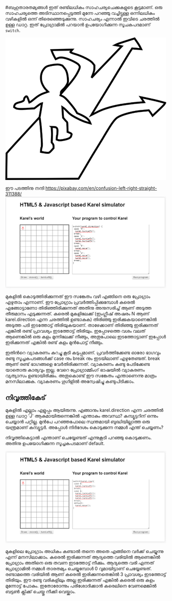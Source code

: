 #ബഹുതാരതമ്യങ്ങള്‍
ഇത് രണ്ടിലധികം സാഹചര്യചെക്കുകളുടെ കൂട്ടമാണ്. ഒരു സാഹചര്യത്തെ അടിസ്ഥാനപ്പെടുത്തി മുന്നേ പറഞ്ഞു വച്ചിട്ടുള്ള ഒന്നിലധികം വഴികളില്‍ ഒന്ന് തിരെഞ്ഞെടുക്കുന്നു. സാഹചര്യം എന്നാല്‍ ഇവിടെ ചരത്തില്‍ ഉള്ള ഡാറ്റ. ഇത് പ്രോഗ്രാമില്‍ പറയാന്‍ ഉപയോഗിക്കുന്ന സൂചകപദമാണ്‌ `switch`.

![ഒരു വഴി കണ്ടു പിടിക്കുന്ന ചിത്രം](images/ch06/switch.png)

ഈ പടത്തിനു നന്ദി https://pixabay.com/en/confusion-left-right-straight-311388/
![ബഹുതാരതമ്യങ്ങള്‍](images/ch06/30/01-switch.PNG)

മുകളില്‍ കൊടുത്തിരിക്കുന്നത് ഈ സങ്കേതം വഴി എങ്ങിനെ ഒരു പ്രോഗ്രാം എഴുതാം എന്നാണ്. ഈ പ്രോഗ്രാം പ്രവര്‍ത്തിപ്പിക്കുമ്പോള്‍ കരെല്‍ എങ്ങോട്ടാണോ തിരിഞ്ഞിരിക്കുന്നത് അതിനു അനുസരിച്ച് ആണ് അടുത്ത തീരുമാനം എടുക്കുന്നത്. 
കരെല്‍ മുകളിലേക്ക് (ഇംഗ്ലീഷ് അഷരം N ആണ് karel.direction എന്ന ചരത്തില്‍ ഉണ്ടാകുക) തിരിഞ്ഞു ഇരിക്കുകയാണെങ്കില്‍ അടുത്ത പടി ഇടത്തോട്ട് തിരിയുകയാണ്. താഴേക്കാണ് തിരിഞ്ഞു ഇരിക്കുന്നത് എങ്കില്‍ രണ്ട് പ്രാവശ്യം ഇടത്തോട്ട് തിരിയും. ഇപ്പോഴത്തെ വശം വലത് ആണെങ്കില്‍ ഒരു കളം മുന്നിലേക്ക് നീങ്ങും, അതുപോലെ ഇടത്തോട്ടാണ് ഇപ്പോള്‍ ഇരിക്കുന്നത് എങ്കില്‍ രണ്ട് കളം മുന്‍പോട്ട് നീങ്ങും. 

ഇതിന്‍റെ വ്യാകരണം കുറച്ചു കൂടി കടുപ്പമാണ്. പ്രവര്‍ത്തിക്കേണ്ട ഓരോ ഭാഗവും രണ്ടു സൂച്ചകപടങ്ങള്‍ക്ക് case നും break നും ഇടയിലാണ് എഴുതേണ്ടത്. break ആണ് രണ്ട് ഭാഗങ്ങളെ വേര്‍തിരിക്കുന്നത്. വ്യാകരണം കണ്ടു പേടിക്കേണ്ട യാതൊരു കാര്യവും ഇല്ല. വേറെ പ്രോഗ്രാമ്മിംഗ് ഭാഷയില്‍ വ്യാകരണം വ്യത്യാസം ഉണ്ടായിരിക്കും. അതുകൊണ്ട് ഈ സങ്കേതം എന്താണെന്നു മാത്രം മനസിലാക്കുക. വ്യാകരണം ഗൂഗിളില്‍ അന്വേഷിച്ചു കണ്ടുപിടിക്കാം.  

## നിവൃത്തികേട്

മുകളില്‍ എല്ലാം എളുപ്പം ആയിരുന്നു. എങ്ങാനും karel.direction എന്ന ചരത്തില്‍ ഉള്ള ഡാറ്റ 'J' ആകുമായിരുന്നെങ്കില്‍ എന്താകും അവസ്ഥ? കമ്പ്യൂട്ടറിന് ഒന്നും ചെയ്യാന്‍ പറ്റില്ല. മുന്‍പേ പറഞ്ഞപോലെ സ്വന്തമായി ബുദ്ധിയില്ലാത്ത ഒരു യന്ത്രമാണ് കമ്പ്യൂട്ടര്‍. അപ്പോള്‍ നിര്‍ദേശം കൊടുക്കുന്ന  നമ്മള്‍‍ എന്ത് ചെയ്യണം?

നിവൃത്തികെട്ടാല്‍ എന്താണ് ചെയ്യേണ്ടത് എന്നുകൂടി പറഞ്ഞു കൊടുക്കണം. അതിനു ഉപയോഗിക്കുന്ന സൂച്ചകപടമാണ് default.

![ബഹുതാരതമ്യങ്ങള്‍](images/ch06/30/02-switchDefault.PNG)

മുകളിലെ പ്രോഗ്രാം അധികം കണ്ടാല്‍ തന്നെ അതെ എങ്ങിനെ വര്‍ക്ക്‌ ചെയ്യുന്നു എന്ന് മനസിലാക്കാം. കരെല്‍ ഇരിക്കുന്നത് ആദ്യത്തെ വരിയില്‍ ആണെങ്കില്‍ പ്രോഗ്രാം അതിനെ ഒരു തവണ ഇടത്തോട്ട് നീക്കും. ആദ്യത്തെ വരി എന്നത് പ്രോഗ്രാമില്‍ നമ്മള്‍ താരതമ്യം ചെയ്യുമ്പോള്‍ 0 വുമായിട്ടാണ് ചെയ്യേണ്ടത്. രണ്ടാമത്തെ വരിയില്‍ ആണ് കരെല്‍ ഇരിക്കുന്നതെങ്കില്‍ 3 പ്രാവശ്യം ഇടത്തോട്ട് തിരിയും. ഈ രണ്ടു വരികളിലും അല്ല ഇരിക്കുന്നത് എങ്കില്‍ കരെല്‍ ഒരു കളം മുന്നോട്ട് പോകും. ഇതോരോന്നും പരിശോദിക്കാന്‍ കരെലിനെ വേണമെങ്കില്‍ ബട്ടണ്‍ ക്ലിക്ക് ചെയ്തു നീക്കി വെയ്ക്കാം.